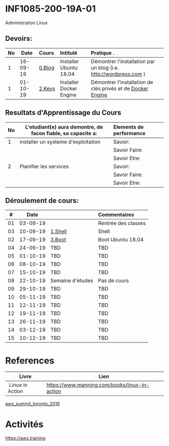 # INF1085-200-19A-01
Administration Linux

## Devoirs:

|No| Date   | Cours                       | Intitulé                                |  Pratique .                            |
|--|--------|:----------------------------|:----------------------------------------|:---------------------------------------|
| 1|16-09-19| [0.Blog](./0.Blog)          | Installer Ubuntu 18.04                  | Démontrer l'installation par un blog (i.e. http://wordpress.com  ) |
| 1|01-10-19| [2.Keys](./2.Keys)          | Installer Docker Engine                 | Démontrer l'installation de clés privés et de [Docker Engine](https://www.docker.com/products/container-runtime) |


## Resultats d'Apprentissage du Cours

|No|L'etudiant(e) aura demontre, de facon fiable, sa capacite a:      |          Elements de performance                               | 
|--|------------------------------------------------------------------|:---------------------------------------------------------------| 
| 1| installer un systeme d'exploitation                              | Savoir:                                                        | 
|  |                                                                  | Savoir Faire:                                                  | 
|  |                                                                  | Savoir Etre:                                                   | 
| 2| Planifier les services                                           | Savoir:                                                        | 
|  |                                                                  | Savoir Faire:                                                  | 
|  |                                                                  | Savoir Etre:                                                   | 

## Déroulement de cours:

|# | Date   |                                                     |     Commentaires                                                   |
|--|:------:|:----------------------------------------------------|:-------------------------------------------------------------------|
|01|03-09-19|                                                     | Rentrée des classes                                                |
|03|10-09-19| [1.Shell](./1.Shell)                                | Shell                                                              |
|02|17-09-19| [3.Boot](./3.Boot)                                  | Boot                           Ubuntu 18.04                        |
|04|24-09-19| TBD                                                 | TBD                                                                |
|05|01-10-19| TBD                                                 | TBD                                                                |
|06|08-10-19| TBD                                                 | TBD                                                                |
|07|15-10-19| TBD                                                 | TBD                                                                |
|08|22-10-19| Semaine d'études                                    | Pas de cours                                                       |
|09|29-10-19| TBD                                                 | TBD                                                                |
|10|05-11-19| TBD                                                 | TBD                                                                |
|11|12-11-19| TBD                                                 | TBD                                                                |
|12|19-11-19| TBD                                                 | TBD                                                                |
|13|26-11-19| TBD                                                 | TBD                                                                |
|14|03-12-19| TBD                                                 | TBD                                                                |
|15|10-12-19| TBD                                                 | TBD                                                                |



# References

| Livre          | Lien                                          |
|----------------|-----------------------------------------------|
| Linux in Action| https://www.manning.com/books/linux-in-action |

[aws_summit_toronto_2019](https://www.cvent.com/events/aws-summit-toronto/registration-34622b420102432e812ca0ed88d09bfd.aspx?lang=fr-CA&fqp=true)

# Activités

https://aws.training

